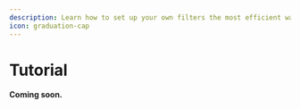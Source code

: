 ```yaml
---
description: Learn how to set up your own filters the most efficient way.
icon: graduation-cap
---
```


# Tutorial

**Coming soon.**
